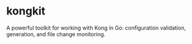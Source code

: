 # kongkit
A powerful toolkit for working with Kong in Go: configuration validation, generation, and file change monitoring.
